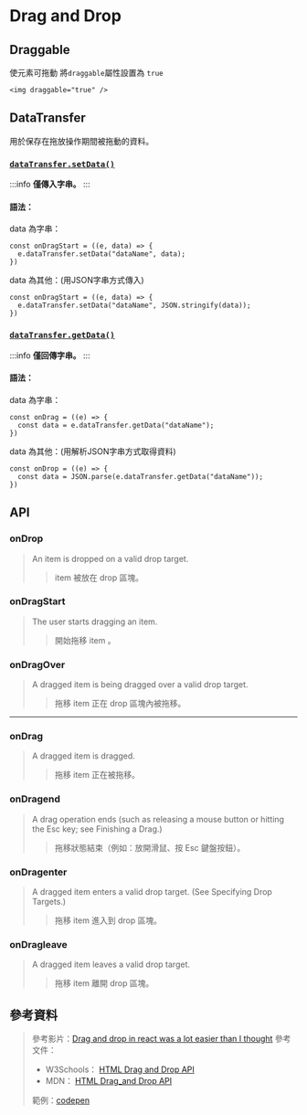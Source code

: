 # Drag and Drop
## Draggable
使元素可拖動
將`draggable`屬性設置為 `true`
```jsx!
<img draggable="true" />
```
## DataTransfer
用於保存在拖放操作期間被拖動的資料。
### [`dataTransfer.setData()`](https://developer.mozilla.org/en-US/docs/Web/API/DataTransfer/setData)
:::info
**僅傳入字串。**
:::
#### 語法：
data 為字串：
```jsx=
const onDragStart = ((e, data) => {
  e.dataTransfer.setData("dataName", data);
})
```
data 為其他：(用JSON字串方式傳入)
```jsx=
const onDragStart = ((e, data) => {
  e.dataTransfer.setData("dataName", JSON.stringify(data));
})
```
### [`dataTransfer.getData()`](https://developer.mozilla.org/en-US/docs/Web/API/DataTransfer/getData)
:::info
**僅回傳字串。**
:::
#### 語法：
data 為字串：
```jsx=
const onDrag = ((e) => {
  const data = e.dataTransfer.getData("dataName");
})
```
data 為其他：(用解析JSON字串方式取得資料)
```jsx=
const onDrop = ((e) => {
  const data = JSON.parse(e.dataTransfer.getData("dataName"));
})
```


## API
### onDrop
> An item is dropped on a valid drop target.
>> item 被放在 drop 區塊。
### onDragStart
> The user starts dragging an item.
>> 開始拖移 item 。
### onDragOver
> A dragged item is being dragged over a valid drop target.
>> 拖移 item 正在 drop 區塊內被拖移。

---
### onDrag
> A dragged item is dragged.
>> 拖移 item 正在被拖移。
### onDragend
> A drag operation ends (such as releasing a mouse button or hitting the Esc key; see Finishing a Drag.)
>> 拖移狀態結束（例如：放開滑鼠、按 Esc 鍵盤按鈕）。
### onDragenter	
> A dragged item enters a valid drop target. (See Specifying Drop Targets.)
>> 拖移 item 進入到 drop 區塊。
### onDragleave	
> A dragged item leaves a valid drop target.
>> 拖移 item 離開 drop 區塊。

## 參考資料
> 參考影片：[Drag and drop in react was a lot easier than I thought](https://www.youtube.com/watch?v=u65Y-vqYNAk)
> 參考文件：
> - W3Schools： [HTML Drag and Drop API](https://www.w3schools.com/html/html5_draganddrop.asp)
> - MDN： [HTML Drag_and Drop API](https://developer.mozilla.org/en-US/docs/Web/API/HTML_Drag_and_Drop_API)
> 
> 範例：[codepen](https://codepen.io/ntjtcxpt-the-animator/full/qByQvbZ)